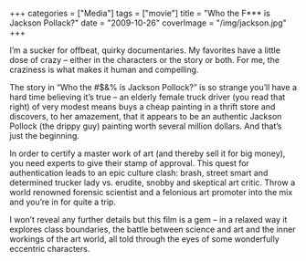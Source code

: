 +++
categories = ["Media"]
tags = ["movie"]
title = "Who the F*** is Jackson Pollack?"
date = "2009-10-26"
coverImage = "/img/jackson.jpg"
+++

I’m a sucker for offbeat, quirky documentaries. My favorites have a little dose of crazy – either in the characters or the story or both. For me, the craziness is what makes it human and compelling.
<!--more-->
The story in “Who the #$&% is Jackson Pollock?” is so strange you’ll have a hard time believing it’s true – an elderly female truck driver (you read that right) of very modest means buys a cheap painting in a thrift store and discovers, to her amazement, that it appears to be an authentic Jackson Pollock (the drippy guy) painting worth several million dollars. And that’s just the beginning.

In order to certify a master work of art (and thereby sell it for big money), you need experts to give their stamp of approval. This quest for authentication leads to an epic culture clash: brash, street smart and determined trucker lady vs. erudite, snobby and skeptical art critic. Throw a world renowned forensic scientist and a felonious art promoter into the mix and you’re in for quite a trip.

I won’t reveal any further details but this film is a gem – in a relaxed way it explores class boundaries, the battle between science and art and the inner workings of the art world, all told through the eyes of some wonderfully eccentric characters.
